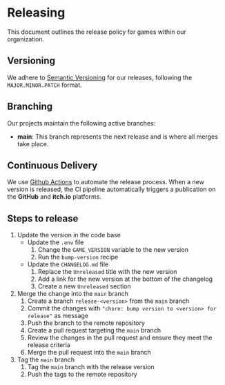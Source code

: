 # Releasing

This document outlines the release policy for games within our organization.

## Versioning

We adhere to [Semantic Versioning](https://semver.org/) for our releases, following the `MAJOR.MINOR.PATCH` format.

## Branching

Our projects maintain the following active branches:
* **main**: This branch represents the next release and is where all merges take place.

## Continuous Delivery

We use [Github Actions](https://docs.github.com/en/actions) to automate the release process. When a new version is released, the CI pipeline automatically triggers a publication on the **GitHub** and **itch.io** platforms.

## Steps to release

1. Update the version in the code base
    - Update the `.env` file
        1. Change the `GAME_VERSION` variable to the new version
        2. Run the `bump-version` recipe
    - Update the `CHANGELOG.md` file
        1. Replace the `Unreleased` title with the new version
        2. Add a link for the new version at the bottom of the changelog
        3. Create a new `Unreleased` section
2. Merge the change into the `main` branch
    1. Create a branch `release-<version>` from the `main` branch
    2. Commit the changes with `"chore: bump version to <version> for release"` as message
    3. Push the branch to the remote repository
    4. Create a pull request targeting the `main` branch
    5. Review the changes in the pull request and ensure they meet the release criteria
    6. Merge the pull request into the `main` branch
3. Tag the `main` branch 
    1. Tag the `main` branch with the release version
    2. Push the tags to the remote repository
